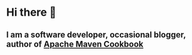 # Hi there 👋

## I am a software developer, occasional blogger, author of [Apache Maven Cookbook](https://www.amazon.com/Apache-Maven-Cookbook-Raghuram-Bharathan/dp/1785286129)

<!--
**maruhgar/maruhgar** is a ✨ _special_ ✨ repository because its `README.md` (this file) appears on your GitHub profile.

Here are some ideas to get you started:

- 🔭 I’m currently working on ...
- 🌱 I’m currently learning ...
- 👯 I’m looking to collaborate on ...
- 🤔 I’m looking for help with ...
- 💬 Ask me about ...
- 📫 How to reach me: ...
- 😄 Pronouns: ...
- ⚡ Fun fact: ...
-->
